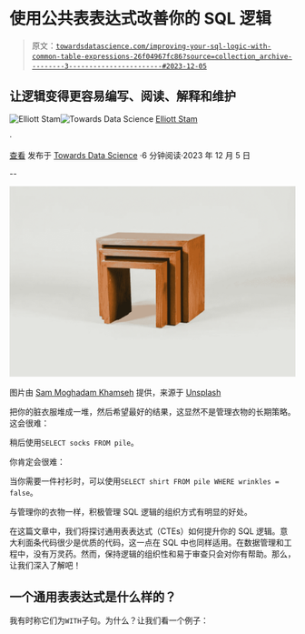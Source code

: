 # 使用公共表表达式改善你的 SQL 逻辑

> 原文：[`towardsdatascience.com/improving-your-sql-logic-with-common-table-expressions-26f04967fc86?source=collection_archive---------3-----------------------#2023-12-05`](https://towardsdatascience.com/improving-your-sql-logic-with-common-table-expressions-26f04967fc86?source=collection_archive---------3-----------------------#2023-12-05)

## 让逻辑变得更容易编写、阅读、解释和维护

[](https://medium.com/@elliottstam?source=post_page-----26f04967fc86--------------------------------)![Elliott Stam](https://medium.com/@elliottstam?source=post_page-----26f04967fc86--------------------------------)[](https://towardsdatascience.com/?source=post_page-----26f04967fc86--------------------------------)![Towards Data Science](https://towardsdatascience.com/?source=post_page-----26f04967fc86--------------------------------) [Elliott Stam](https://medium.com/@elliottstam?source=post_page-----26f04967fc86--------------------------------)

·

[查看](https://medium.com/m/signin?actionUrl=https%3A%2F%2Fmedium.com%2F_%2Fsubscribe%2Fuser%2Fd193f11526c9&operation=register&redirect=https%3A%2F%2Ftowardsdatascience.com%2Fimproving-your-sql-logic-with-common-table-expressions-26f04967fc86&user=Elliott+Stam&userId=d193f11526c9&source=post_page-d193f11526c9----26f04967fc86---------------------post_header-----------) 发布于 [Towards Data Science](https://towardsdatascience.com/?source=post_page-----26f04967fc86--------------------------------) ·6 分钟阅读·2023 年 12 月 5 日[](https://medium.com/m/signin?actionUrl=https%3A%2F%2Fmedium.com%2F_%2Fvote%2Ftowards-data-science%2F26f04967fc86&operation=register&redirect=https%3A%2F%2Ftowardsdatascience.com%2Fimproving-your-sql-logic-with-common-table-expressions-26f04967fc86&user=Elliott+Stam&userId=d193f11526c9&source=-----26f04967fc86---------------------clap_footer-----------)

--

[](https://medium.com/m/signin?actionUrl=https%3A%2F%2Fmedium.com%2F_%2Fbookmark%2Fp%2F26f04967fc86&operation=register&redirect=https%3A%2F%2Ftowardsdatascience.com%2Fimproving-your-sql-logic-with-common-table-expressions-26f04967fc86&source=-----26f04967fc86---------------------bookmark_footer-----------)![](img/6a63bf368229748a912d02f23f3d9489.png)

图片由 [Sam Moghadam Khamseh](https://unsplash.com/@sammoghadamkhamseh?utm_source=medium&utm_medium=referral) 提供，来源于 [Unsplash](https://unsplash.com/?utm_source=medium&utm_medium=referral)

把你的脏衣服堆成一堆，然后希望最好的结果，这显然不是管理衣物的长期策略。这会很难：

稍后使用`SELECT socks FROM pile`。

你肯定会很难：

当你需要一件衬衫时，可以使用`SELECT shirt FROM pile WHERE wrinkles = false`。

与管理你的衣物一样，积极管理 SQL 逻辑的组织方式有明显的好处。

在这篇文章中，我们将探讨通用表表达式（CTEs）如何提升你的 SQL 逻辑。意大利面条代码很少是优质的代码，这一点在 SQL 中也同样适用。在数据管理和工程中，没有万灵药。然而，保持逻辑的组织性和易于审查只会对你有帮助。那么，让我们深入了解吧！

## 一个通用表表达式是什么样的？

我有时称它们为`WITH`子句。为什么？让我们看一个例子：
